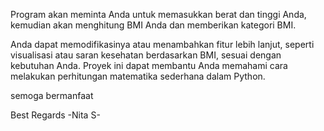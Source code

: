 Program akan meminta Anda untuk memasukkan berat dan tinggi Anda, kemudian akan menghitung BMI Anda dan memberikan kategori BMI.

Anda dapat memodifikasinya atau menambahkan fitur lebih lanjut, seperti visualisasi atau saran kesehatan berdasarkan BMI, sesuai dengan kebutuhan Anda. Proyek ini dapat membantu Anda memahami cara melakukan perhitungan matematika sederhana dalam Python.


semoga bermanfaat

Best Regards
-Nita S-
